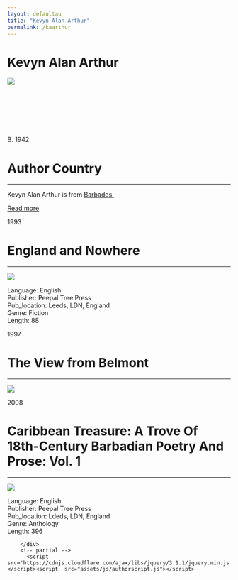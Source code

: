```yaml
---
layout: defaultau
title: "Kevyn Alan Arthur"
permalink: /kaarthur
---
```

<!-- partial:index.partial.html -->
<div class="content">
    <h1>Kevyn Alan Arthur</h1>
    <div class="quote">
        <div><img src="https://www.peepaltreepress.com/sites/default/files/styles/author_large/public/Kevyn%20Alan%20Arthur%20bw.jpg?itok=tEGi4dEv" class="logo"></div>
    </div>
    <div class="timeline">
        <div style="padding-bottom:100px;"></div>
        <div class="block">
            <div class="date right"><p class="right"> B. 1942 </p></div>
            <div class="dot"></div>
            <div class="left first">
            <div class="author_country">
                <h1>Author Country</h1><hr>
          <div class="aclocation">  <p> Kevyn Alan Arthur is from <a href="http://localhost:4000/12">Barbados.</a></p></div>
                <div class="acreadmore"><a href="#">Read more</a></div>
            </div>
            </div>
        </div>
        <div class="block">
            <div class="date right"><p class="left">1993</p></div>
            <div class="dot"></div>
            <div class="right">
                <h1>England and Nowhere</h1><hr>
                <p><img src="https://images-na.ssl-images-amazon.com/images/I/410M03K9NTL._SX311_BO1,204,203,200_.jpg"></p>
                <p>
                Language: English <br/>
                Publisher: Peepal Tree Press <br/>
                Pub_location: Leeds, LDN, England <br/>
                Genre: Fiction <br/>
                Length: 88 <br/>
                </p>
            </div>
        </div>
        <div class="block">
            <div class="date right"><p class="right">1997</p></div>
            <div class="dot"></div>
            <div class="right">
                <h1>The View from Belmont </h1><hr>
                <p><img src="https://www.peepaltreepress.com/sites/default/files/styles/book_cover_large/public/9781900715027_0.jpg?itok=eDIQh9bi></p>
                <p>
                Language: English <br/>
                Publisher: Tate Publishing <br/>
                Pub_location: London, England <br/>
                Genre: Fiction <br/>
                Length: 222 <br/>
                </p>
            </div>
        </div>
        <div class="block">
            <div class="date left"><p class="left">2008</p></div>
            <div class="dot"></div>
            <div class="right">
                <h1>Caribbean Treasure: A Trove Of 18th-Century Barbadian Poetry And Prose: Vol. 1</h1><hr>
                <p><img src="https://images-na.ssl-images-amazon.com/images/I/5109CWQJbaL._SX328_BO1,204,203,200_.jpg"></p>
                <p>
                Language: English <br/>
                Publisher: Peepal Tree Press <br/>
                Pub_location: Ldeds, LDN, England <br/>
                Genre: Anthology <br/>
                Length: 396 <br/>
                </p>
            </div>
        </div>
        </div>

        </div>
        <!-- partial -->
          <script src='https://cdnjs.cloudflare.com/ajax/libs/jquery/3.1.1/jquery.min.js'></script><script  src="assets/js/authorscript.js"></script>
